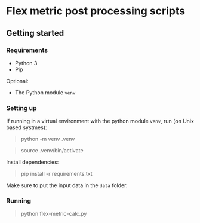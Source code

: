 
# Flex metric post processing scripts

## Getting started

### Requirements

 - Python 3
 - Pip

Optional:
 - The Python module `venv`


### Setting up
If running in a virtual environment with the python module `venv`, run (on Unix based systmes):

> python -m venv .venv

> source .venv/bin/activate

Install dependencies:

> pip install -r requirements.txt

Make sure to put the input data in the `data` folder.

### Running

> python flex-metric-calc.py